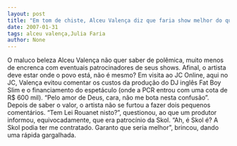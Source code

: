 ```yaml
---
layout: post
title: "Em tom de chiste, Alceu Valença diz que faria show melhor do que Fat Boy Slim"
date: 2007-01-31
tags: alceu valença,Julia Faria
author: None
---
```

O maluco beleza Alceu Valença não quer saber de polêmica, muito menos de encrenca com eventuais patrocinadores de seus shows. Afinal, o artista deve estar onde o povo está, não é mesmo?
Em visita ao JC Online, aqui no JC, Valença evitou comentar os custos da produção do DJ inglês Fat Boy Slim e o financiamento do espetáculo (onde a PCR entrou com uma cota de R$ 600 mil).
“Pelo amor de Deus, cara, não me bota nesta confusão”.
Depois de saber o valor, o artista não se furtou a fazer dois pequenos comentários.
“Tem Lei Rouanet nisto?”, questionou, ao que um produtor informou, equivocadamente, que era patrocínio da Skol.
“Ah, é Skol é? A Skol podia ter me contratado. Garanto que seria melhor”, brincou, dando uma rápida gargalhada. 
